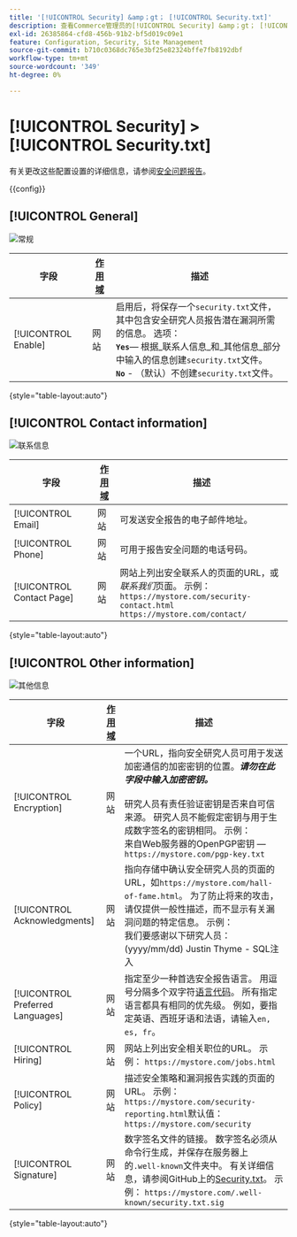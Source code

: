 ```yaml
---
title: '[!UICONTROL Security] &amp；gt； [!UICONTROL Security.txt]'
description: 查看Commerce管理员的[!UICONTROL Security] &amp；gt； [!UICONTROL Security.txt]页面上的配置设置。
exl-id: 26385864-cfd8-456b-91b2-bf5d019c09e1
feature: Configuration, Security, Site Management
source-git-commit: b710c0368dc765e3bf25e82324bffe7fb8192dbf
workflow-type: tm+mt
source-wordcount: '349'
ht-degree: 0%

---
```


# [!UICONTROL Security] > [!UICONTROL Security.txt]

有关更改这些配置设置的详细信息，请参阅[安全问题报告](../../systems/security-issue-reporting.md)。

{{config}}

## [!UICONTROL General]

![常规](./assets/txt-general.png)<!-- zoom -->

| 字段 | [作用域](../../getting-started/websites-stores-views.md#scope-settings) | 描述 |
|--- |--- |--- |
| [!UICONTROL Enable] | 网站 | 启用后，将保存一个`security.txt`文件，其中包含安全研究人员报告潜在漏洞所需的信息。 选项：<br />**`Yes`**— 根据&#x200B;_联系人信息_和&#x200B;_其他信息_部分中输入的信息创建`security.txt`文件。<br />**`No`** - （默认）不创建`security.txt`文件。 |

{style="table-layout:auto"}

## [!UICONTROL Contact information]

![联系信息](./assets/txt-contact-info.png)<!-- zoom -->

| 字段 | [作用域](../../getting-started/websites-stores-views.md#scope-settings) | 描述 |
|--- |--- |--- |
| [!UICONTROL Email] | 网站 | 可发送安全报告的电子邮件地址。 |
| [!UICONTROL Phone] | 网站 | 可用于报告安全问题的电话号码。 |
| [!UICONTROL Contact Page] | 网站 | 网站上列出安全联系人的页面的URL，或&#x200B;_联系我们_&#x200B;页面。 示例： <br/>`https://mystore.com/security-contact.html`<br/>`https://mystore.com/contact/` |

{style="table-layout:auto"}

## [!UICONTROL Other information]

![其他信息](./assets/txt-other-info.png)<!-- zoom -->

| 字段 | [作用域](../../getting-started/websites-stores-views.md#scope-settings) | 描述 |
|--- |--- |--- |
| [!UICONTROL Encryption] | 网站 | 一个URL，指向安全研究人员可用于发送加密通信的加密密钥的位置。 _&#x200B;**请勿在此字段中输入加密密钥。**&#x200B;_ <br/><br/>研究人员有责任验证密钥是否来自可信来源。 研究人员不能假定密钥与用于生成数字签名的密钥相同。 示例：<br />来自Web服务器的OpenPGP密钥 — `https://mystore.com/pgp-key.txt` |
| [!UICONTROL Acknowledgments] | 网站 | 指向存储中确认安全研究人员的页面的URL，如`https://mystore.com/hall-of-fame.html`。 为了防止将来的攻击，请仅提供一般性描述，而不显示有关漏洞问题的特定信息。 示例：<br />我们要感谢以下研究人员：<br />(yyyy/mm/dd) Justin Thyme - SQL注入 |
| [!UICONTROL Preferred Languages] | 网站 | 指定至少一种首选安全报告语言。 用逗号分隔多个双字符[语言代码](https://en.wikipedia.org/wiki/List_of_ISO_639-1_codes)。 所有指定语言都具有相同的优先级。 例如，要指定英语、西班牙语和法语，请输入`en, es, fr`。 |
| [!UICONTROL Hiring] | 网站 | 网站上列出安全相关职位的URL。 示例： `https://mystore.com/jobs.html` |
| [!UICONTROL Policy] | 网站 | 描述安全策略和漏洞报告实践的页面的URL。 示例： `https://mystore.com/security-reporting.html`默认值： `https://mystore.com/security` |
| [!UICONTROL Signature] | 网站 | 数字签名文件的链接。 数字签名必须从命令行生成，并保存在服务器上的`.well-known`文件夹中。 有关详细信息，请参阅GitHub上的[Security.txt](https://github.com/magento/security-package/blob/1.0-develop/Securitytxt/README.md)。 示例： `https://mystore.com/.well-known/security.txt.sig` |

{style="table-layout:auto"}
